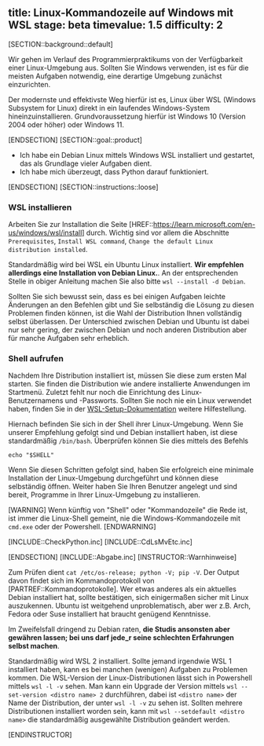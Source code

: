 title: Linux-Kommandozeile auf Windows mit WSL
stage: beta
timevalue: 1.5
difficulty: 2
---
[SECTION::background::default]

Wir gehen im Verlauf des Programmierpraktikums von der Verfügbarkeit einer Linux-Umgebung aus.
Sollten Sie Windows verwenden, ist es für die meisten Aufgaben notwendig, eine derartige Umgebung
zunächst einzurichten.

Der modernste und effektivste Weg hierfür ist es, Linux über
WSL (Windows Subsystem for Linux) direkt in ein laufendes Windows-System hineinzuinstallieren.
Grundvoraussetzung hierfür ist Windows 10 (Version 2004 oder höher) oder Windows 11.

[ENDSECTION]
[SECTION::goal::product]

- Ich habe ein Debian Linux mittels Windows WSL installiert und gestartet,
  das als Grundlage vieler Aufgaben dient.
- Ich habe mich überzeugt, dass Python darauf funktioniert.

[ENDSECTION]
[SECTION::instructions::loose]

### WSL installieren

Arbeiten Sie zur Installation die Seite 
[HREF::https://learn.microsoft.com/en-us/windows/wsl/install]
durch.
Wichtig sind vor allem die Abschnitte `Prerequisites`, `Install WSL command`,
`Change the default Linux distribution installed`.

Standardmäßig wird bei WSL ein Ubuntu Linux installiert.
**Wir empfehlen allerdings eine Installation von Debian Linux.**.
An der entsprechenden Stelle in obiger Anleitung machen Sie also bitte
`wsl --install -d Debian`.

Sollten Sie sich bewusst sein, dass es bei einigen Aufgaben leichte Änderungen an den Befehlen
gibt und Sie selbständig die Lösung zu diesen Problemen finden können, ist die Wahl der
Distribution Ihnen vollständig selbst überlassen.
Der Unterschied zwischen Debian und Ubuntu ist dabei nur sehr gering,
der zwischen Debian und noch anderen Distribution aber für manche Aufgaben sehr erheblich.


### Shell aufrufen

Nachdem Ihre Distribution installiert ist, müssen Sie diese zum ersten Mal starten.
Sie finden die Distribution wie andere installierte Anwendungen im Startmenü.
Zuletzt fehlt nur noch die Einrichtung des Linux-Benutzernamens und -Passworts.
Sollten Sie noch nie ein Linux verwendet haben, finden Sie in der 
[WSL-Setup-Dokumentation](https://learn.microsoft.com/en-us/windows/wsl/setup/environment#set-up-your-linux-username-and-password) 
weitere Hilfestellung.

Hiernach befinden Sie sich in der Shell ihrer Linux-Umgebung. Wenn Sie unserer Empfehlung
gefolgt sind und Debian installiert haben, ist diese standardmäßig `/bin/bash`.
Überprüfen können Sie dies mittels des Befehls 
  
    echo "$SHELL"

Wenn Sie diesen Schritten gefolgt sind, haben Sie erfolgreich eine minimale Installation
der Linux-Umgebung durchgeführt und können diese selbständig öffnen.
Weiter haben Sie Ihren Benutzer angelegt und sind bereit, Programme in Ihrer Linux-Umgebung
zu installieren.

[WARNING]
Wenn künftig von "Shell" oder "Kommandozeile" die Rede ist, 
ist immer die Linux-Shell gemeint, nie die Windows-Kommandozeile mit
`cmd.exe` oder der Powershell.
[ENDWARNING]

[INCLUDE::CheckPython.inc]
[INCLUDE::CdLsMvEtc.inc]

[ENDSECTION]
[INCLUDE::Abgabe.inc] 
[INSTRUCTOR::Warnhinweise]

Zum Prüfen dient `cat /etc/os-release; python -V; pip -V`. 
Der Output davon findet sich im Kommandoprotokoll von [PARTREF::Kommandoprotokolle].
Wer etwas anderes als ein aktuelles Debian installiert hat, sollte bestätigen, 
sich einigermaßen sicher mit Linux auszukennen. 
Ubuntu ist weitgehend unproblematisch,
aber wer z.B. Arch, Fedora oder Suse installiert hat braucht genügend Kenntnisse.

Im Zweifelsfall dringend zu Debian raten, **die Studis ansonsten aber gewähren lassen;
bei uns darf jede_r seine schlechten Erfahrungen selbst machen**.

Standardmäßig wird WSL 2 installiert.
Sollte jemand irgendwie WSL 1 installiert haben, kann es bei manchen (wenigen) Aufgaben zu Problemen kommen.
Die WSL-Version der Linux-Distributionen lässt sich in Powershell mittels `wsl -l -v` sehen.
Man kann ein Upgrade der Version mittels `wsl --set-version <distro name> 2` 
durchführen, dabei ist `<distro name>` der Name der Distribution, der unter `wsl -l -v` zu sehen ist.
Sollten mehrere Distributionen installiert worden sein, kann mit 
`wsl --setdefault <distro name>`
die standardmäßig ausgewählte Distribution geändert werden.

[ENDINSTRUCTOR]
